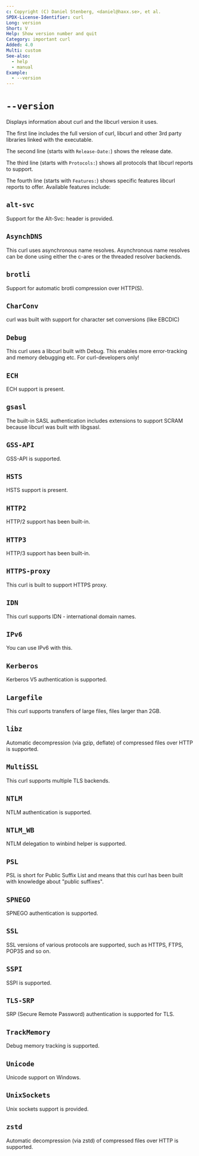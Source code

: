 ```yaml
---
c: Copyright (C) Daniel Stenberg, <daniel@haxx.se>, et al.
SPDX-License-Identifier: curl
Long: version
Short: V
Help: Show version number and quit
Category: important curl
Added: 4.0
Multi: custom
See-also:
  - help
  - manual
Example:
  - --version
---
```


# `--version`

Displays information about curl and the libcurl version it uses.

The first line includes the full version of curl, libcurl and other 3rd party
libraries linked with the executable.

The second line (starts with `Release-Date:`) shows the release date.

The third line (starts with `Protocols:`) shows all protocols that libcurl
reports to support.

The fourth line (starts with `Features:`) shows specific features libcurl
reports to offer. Available features include:

## `alt-svc`
Support for the Alt-Svc: header is provided.

## `AsynchDNS`
This curl uses asynchronous name resolves. Asynchronous name resolves can be
done using either the c-ares or the threaded resolver backends.

## `brotli`
Support for automatic brotli compression over HTTP(S).

## `CharConv`
curl was built with support for character set conversions (like EBCDIC)

## `Debug`
This curl uses a libcurl built with Debug. This enables more error-tracking
and memory debugging etc. For curl-developers only!

## `ECH`
ECH support is present.

## `gsasl`
The built-in SASL authentication includes extensions to support SCRAM because
libcurl was built with libgsasl.

## `GSS-API`
GSS-API is supported.

## `HSTS`
HSTS support is present.

## `HTTP2`
HTTP/2 support has been built-in.

## `HTTP3`
HTTP/3 support has been built-in.

## `HTTPS-proxy`
This curl is built to support HTTPS proxy.

## `IDN`
This curl supports IDN - international domain names.

## `IPv6`
You can use IPv6 with this.

## `Kerberos`
Kerberos V5 authentication is supported.

## `Largefile`
This curl supports transfers of large files, files larger than 2GB.

## `libz`
Automatic decompression (via gzip, deflate) of compressed files over HTTP is
supported.

## `MultiSSL`
This curl supports multiple TLS backends.

## `NTLM`
NTLM authentication is supported.

## `NTLM_WB`
NTLM delegation to winbind helper is supported.

## `PSL`
PSL is short for Public Suffix List and means that this curl has been built
with knowledge about "public suffixes".

## `SPNEGO`
SPNEGO authentication is supported.

## `SSL`
SSL versions of various protocols are supported, such as HTTPS, FTPS, POP3S
and so on.

## `SSPI`
SSPI is supported.

## `TLS-SRP`
SRP (Secure Remote Password) authentication is supported for TLS.

## `TrackMemory`
Debug memory tracking is supported.

## `Unicode`
Unicode support on Windows.

## `UnixSockets`
Unix sockets support is provided.

## `zstd`
Automatic decompression (via zstd) of compressed files over HTTP is supported.
